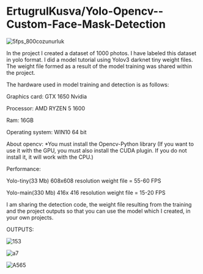 # ErtugrulKusva/Yolo-Opencv--Custom-Face-Mask-Detection
 
![5fps_800cozunurluk](https://user-images.githubusercontent.com/60093326/135085613-a8260343-1bd4-4cd4-8eab-5ea71fde1510.gif)

In the project I created a dataset of 1000 photos. I have labeled this dataset in yolo format. I did a model tutorial using Yolov3 darknet tiny weight files. The weight file formed as a result of the model training was shared within the project.

The hardware used in model training and detection is as follows:


Graphics card: GTX 1650 Nvidia

Processor: AMD RYZEN 5 1600

Ram: 16GB

Operating system: WIN10 64 bit


About opencv:
*You must install the Opencv-Python library (If you want to use it with the GPU, you must also install the CUDA plugin. If you do not install it, it will work with the CPU.)


Performance:


Yolo-tiny(33 Mb) 608x608 resolution weight file = 55-60 FPS

Yolo-main(330 Mb) 416x 416 resolution weight file = 15-20 FPS

I am sharing the detection code, the weight file resulting from the training and the project outputs so that you can use the model which I created, in your own projects.



OUTPUTS:

![153](https://user-images.githubusercontent.com/60093326/135106539-85e3263e-8678-456e-86eb-876cc57aec47.jpg)

![a7](https://user-images.githubusercontent.com/60093326/135107121-88bdf758-0424-4c5a-a103-43593ae22213.jpg)

![A565](https://user-images.githubusercontent.com/60093326/135107047-1065a49a-bf66-4c84-9425-24560edbd560.jpg)



